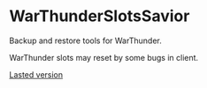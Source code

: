 # WarThunderSlotsSavior
Backup and restore tools for WarThunder.

WarThunder slots may reset by some bugs in client.

[Lasted version](https://github.com/wolfcon/WarThunderSlotsSavior/releases)
